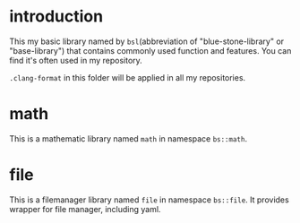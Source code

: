 # introduction
This my basic library named by `bsl`(abbreviation of "blue-stone-library" or "base-library") that contains commonly used function and features. You can find it's often used in my repository.

`.clang-format` in this folder will be applied in all my repositories.

# math
This is a mathematic library named `math` in namespace `bs::math`.

# file
This is a filemanager library named `file` in namespace `bs::file`. It provides wrapper for file manager, including yaml.